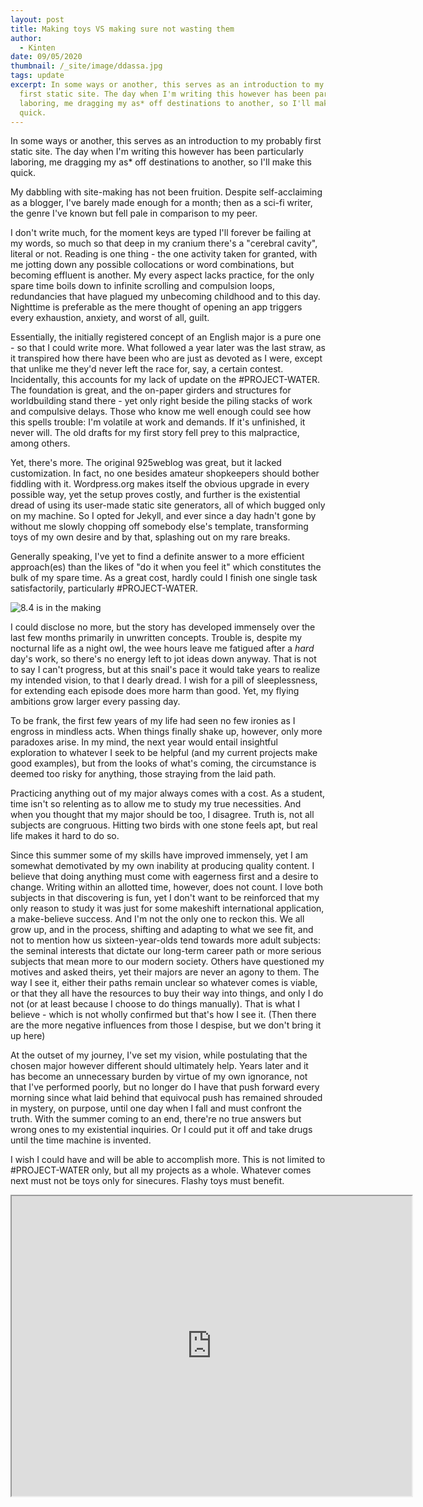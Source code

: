 ```yaml
---
layout: post
title: Making toys VS making sure not wasting them
author:
  - Kinten
date: 09/05/2020
thumbnail: /_site/image/ddassa.jpg
tags: update
excerpt: In some ways or another, this serves as an introduction to my probably
  first static site. The day when I'm writing this however has been particularly
  laboring, me dragging my as* off destinations to another, so I'll make this
  quick.
---
```

In some ways or another, this serves as an introduction to my probably first static site. The day when I'm writing this however has been particularly laboring, me dragging my as* off destinations to another, so I'll make this quick.

My dabbling with site-making has not been fruition. Despite self-acclaiming as a blogger, I've barely made enough for a month; then as a sci-fi writer, the genre I've known but fell pale in comparison to my peer. 

I don't write much, for the moment keys are typed I'll forever be failing at my words, so much so that deep in my cranium there's a "cerebral cavity", literal or not. Reading is one thing - the one activity taken for granted, with me jotting down any possible collocations or word combinations, but becoming effluent is another. My every aspect lacks practice, for the only spare time boils down to infinite scrolling and compulsion loops, redundancies that have plagued my unbecoming childhood and to this day. Nighttime is preferable as the mere thought of opening an app triggers every exhaustion, anxiety, and worst of all, guilt.

Essentially, the initially registered concept of an English major is a pure one - so that I could write more. What followed a year later was the last straw, as it transpired how there have been who are just as devoted as I were, except that unlike me they'd never left the race for, say, a certain contest. Incidentally, this accounts for my lack of update on the #PROJECT-WATER. The foundation is great, and the on-paper girders and structures for worldbuilding stand there - yet only right beside the piling stacks of work and compulsive delays. Those who know me well enough could see how this spells trouble: I'm volatile at work and demands. If it's unfinished, it never will. The old drafts for my first story fell prey to this malpractice, among others.

Yet, there's more. The original 925weblog was great, but it lacked customization. In fact, no one besides amateur shopkeepers should bother fiddling with it. Wordpress.org makes itself the obvious upgrade in every possible way, yet the setup proves costly, and further is the existential dread of using its user-made static site generators, all of which bugged only on my machine. So I opted for Jekyll, and ever since a day hadn't gone by without me slowly chopping off somebody else's template, transforming toys of my own desire and by that, splashing out on my rare breaks. 

Generally speaking, I've yet to find a definite answer to a more efficient approach(es) than the likes of "do it when you feel it" which constitutes the bulk of my spare time. As a great cost, hardly could I finish one single task satisfactorily, particularly #PROJECT-WATER. 

![](/_site/image/picskakosvki.png "8.4 is in the making")

I could disclose no more, but the story has developed immensely over the last few months primarily in unwritten concepts. Trouble is, despite my nocturnal life as a night owl, the wee hours leave me fatigued after a *hard* day's work, so there's no energy left to jot ideas down anyway. That is not to say I can't progress, but at this snail's pace it would take years to realize my intended vision, to that I dearly dread. I wish for a pill of sleeplessness, for extending each episode does more harm than good. Yet, my flying ambitions grow larger every passing day. 

To be frank, the first few years of my life had seen no few ironies as I engross in mindless acts. When things finally shake up, however, only more paradoxes arise. In my mind, the next year would entail insightful exploration to whatever I seek to be helpful (and my current projects make good examples), but from the looks of what's coming, the circumstance is deemed too risky for anything, those straying from the laid path. 

Practicing anything out of my major always comes with a cost. As a student, time isn't so relenting as to allow me to study my true necessities. And when you thought that my major should be too, I disagree. Truth is, not all subjects are congruous. Hitting two birds with one stone feels apt, but real life makes it hard to do so.  

Since this summer some of my skills have improved immensely, yet I am somewhat demotivated by my own inability at producing quality content. I believe that doing anything must come with eagerness first and a desire to change. Writing within an allotted time, however, does not count. I love both subjects in that discovering is fun, yet I don't want to be reinforced that my only reason to study it was just for some makeshift international application, a make-believe success. And I'm not the only one to reckon this. We all grow up, and in the process, shifting and adapting to what we see fit, and not to mention how us sixteen-year-olds tend towards more adult subjects: the seminal interests that dictate our long-term career path or more serious subjects that mean more to our modern society. Others have questioned my motives and asked theirs, yet their majors are never an agony to them. The way I see it, either their paths remain unclear so whatever comes is viable, or that they all have the resources to buy their way into things, and only I do not (or at least because I choose to do things manually). That is what I believe - which is not wholly confirmed but that's how I see it. (Then there are the more negative influences from those I despise, but we don't bring it up here)

At the outset of my journey, I've set my vision, while postulating that the chosen major however different should ultimately help. Years later and it has become an unnecessary burden by virtue of my own ignorance, not that I've performed poorly, but no longer do I have that push forward every morning since what laid behind that equivocal push has remained shrouded in mystery, on purpose, until one day when I fall and must confront the truth. With the summer coming to an end, there're no true answers but wrong ones to my existential inquiries. Or I could put it off and take drugs until the time machine is invented. 

I wish I could have and will be able to accomplish more. This is not limited to #PROJECT-WATER only, but all my projects as a whole. Whatever comes next must not be toys only for sinecures. Flashy toys must benefit.

<iframe src="https://drive.google.com/file/d/1ql7nZh6PiCshQR3San6L6IsOtWwfB8zC/preview" width="640" height="480"></iframe>